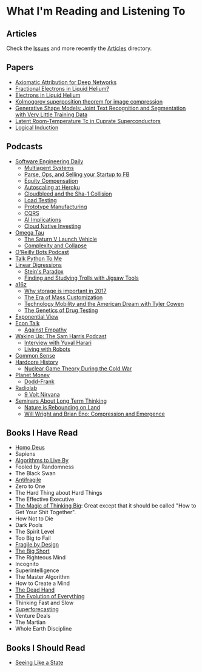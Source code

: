 # What I'm Reading and Listening To

## Articles
Check the [Issues](https://github.com/lucaswadedavis/reading-list/issues) and more recently the [Articles](https://github.com/lucaswadedavis/reading-list/tree/master/articles) directory.

## Papers
- [Axiomatic Attribution for Deep Networks](https://arxiv.org/pdf/1703.01365.pdf)
- [Fractional Electrons in Liquid Helium?](https://archive.org/details/arxiv-cond-mat0012370)
- [Electrons in Liquid Helium](https://www.brown.edu/research/labs/electron-bubble/sites/brown.edu.research.labs.electron-bubble/files/uploads/jsps%20review_08.pdf)
- [Kolmogorov superposition theorem for image compression](http://ieeexplore.ieee.org/stamp/stamp.jsp?arnumber=6403958)
- [Generative Shape Models: Joint Text Recognition and Segmentation with Very Little Training Data](https://arxiv.org/pdf/1611.02788.pdf)
- [Latent Room-Temperature Tc in Cuprate Superconductors](https://arxiv.org/pdf/1702.05001.pdf)
- [Logical Induction](https://intelligence.org/files/LogicalInduction.pdf)

## Podcasts
- [Software Engineering Daily](https://softwareengineeringdaily.com)
  - [Multiagent Systems](https://softwareengineeringdaily.com/2017/03/21/multiagent-systems-with-peter-stone/)
  - [Parse, Ops, and Selling your Startup to FB](https://softwareengineeringdaily.com/2017/03/01/parse-and-operations-with-charity-majors/)
  - [Equity Compensation](https://softwareengineeringdaily.com/2017/03/02/equity-compensation-with-joshua-levy-and-joe-wallin/)
  - [Autoscaling at Heroku](https://softwareengineeringdaily.com/2017/02/28/heroku-autoscaling-with-andrew-gwozdziewycz/)
  - [Cloudbleed and the Sha-1 Collision](https://softwareengineeringdaily.com/2017/03/04/cloudbleed-and-sha-1-collision-with-max-burkhardt/)
  - [Load Testing](https://softwareengineeringdaily.com/2017/03/08/load-testing-with-mark-gilbert/)
  - [Prototype Manufacturing](https://softwareengineeringdaily.com/2017/03/03/prototype-manufacturing-with-jeff-mcalvay/)
  - [CQRS](https://softwareengineeringdaily.com/2017/03/10/using-cqrs-to-make-controllers-lean-with-derek-comartin/)
  - [AI Implications](https://softwareengineeringdaily.com/2017/03/09/artificial-intelligence-implications-with-rumman-chowdhury/)
  - [Cloud Native Investing](https://softwareengineeringdaily.com/2017/03/13/cloud-native-investing-with-lenny-pruss/)
- [Omega Tau](http://omegataupodcast.net/)
  - [The Saturn V Launch Vehicle](http://omegataupodcast.net/239-the-saturn-v-launch-vehicle/)
  - [Complexity and Collapse](http://omegataupodcast.net/238-societal-complexity-part-ii-todays-perspective/)
- [O'Reilly Bots Podcast](https://www.oreilly.com/topics/oreilly-bots-podcast)
- [Talk Python To Me](https://talkpython.fm/)
- [Linear Digressions](http://lineardigressions.com/)
  - [Stein's Paradox](http://lineardigressions.com/episodes/2017/2/26/steins-paradox)
  - [Finding and Studying Trolls with Jigsaw Tools](http://lineardigressions.com/episodes/2017/3/12/finding-and-studying-wikipedia-trolls)
- [a16z](http://a16z.com/podcasts/)
  - [Why storage is important in 2017](http://a16z.com/2017/03/20/storage-memory-infrastructure/)
  - [The Era of Mass Customization](http://a16z.com/2017/02/25/reedhastings-netflix-entertainment-internet-streaming-content/)
  - [Technology Mobility and the American Dream with Tyler Cowen](http://a16z.com/2017/03/01/tyler-cowen-complacent-class/)
  - [The Genetics of Drug Testing](http://a16z.com/2017/03/06/genetics-drug-discovery-russ-altman/)
- [Exponential View](https://soundcloud.com/exponentialview)
- [Econ Talk](http://www.econtalk.org/)
  - [Against Empathy](http://www.econtalk.org/archives/2017/02/paul_bloom_on_e.html)
- [Waking Up: The Sam Harris Podcast](https://www.samharris.org/podcast)
  - [Interview with Yuval Harari](https://www.samharris.org/podcast/item/reality-and-the-imagination)
  - [Living with Robots](https://www.samharris.org/podcast/item/living-with-robots)
- [Common Sense](http://www.dancarlin.com/common-sense-home-landing-page/)
- [Hardcore History](http://www.dancarlin.com/hardcore-history-series/)
  - [Nuclear Game Theory During the Cold War](http://www.dancarlin.com/hardcore-history-59-the-destroyer-of-worlds/)
- [Planet Money](http://www.npr.org/podcasts/510289/planet-money)
  - [Dodd-Frank](http://www.npr.org/sections/money/2017/03/03/518389647/episode-757-strong-feelings-about-dodd-frank)
- [Radiolab](http://www.radiolab.org/series/podcasts/)
  - [9 Volt Nirvana](http://www.radiolab.org/story/9-volt-nirvana/)
- [Seminars About Long Term Thinking](http://longnow.org/seminars/podcast/)
  - [Nature is Rebounding on Land](http://longnow.org/seminars/02015/jan/13/nature-rebounding-land-and-ocean-sparing-through-concentrating-human-activities/)
  - [Will Wright and Brian Eno: Compression and Emergence](http://longnow.org/seminars/02006/jun/26/playing-with-time/)

## Books I Have Read
- [Homo Deus](https://www.amazon.com/Homo-Deus-Brief-History-Tomorrow/dp/0062464310)
- Sapiens
- [Algorithms to Live By](https://www.amazon.com/Algorithms-Live-Computer-Science-Decisions/dp/1480560367)
- Fooled by Randomness
- The Black Swan
- [Antifragile](https://www.amazon.com/Antifragile-Things-That-Disorder-Incerto/dp/0812979680)
- Zero to One
- The Hard Thing about Hard Things
- The Effective Executive
- [The Magic of Thinking Big](https://www.amazon.com/Magic-Thinking-Big-David-Schwartz/dp/0671646788): Great except that it should be called "How to Get Your Shit Together".
- How Not to Die
- Dark Pools
- The Spirit Level
- Too Big to Fail
- [Fragile by Design](https://www.amazon.com/Fragile-Design-Political-Princeton-Economic/dp/0691155240)
- [The Big Short](https://www.amazon.com/Big-Short-Inside-Doomsday-Machine/dp/0393338827)
- The Righteous Mind
- Incognito
- Superintelligence
- The Master Algorithm
- How to Create a Mind
- [The Dead Hand](https://www.amazon.com/Dead-Hand-Untold-Dangerous-Legacy/dp/0307387844)
- [The Evolution of Everything](https://www.amazon.com/Evolution-Everything-How-Ideas-Emerge/dp/0062296000)
- Thinking Fast and Slow
- [Superforecasting](https://www.amazon.com/Superforecasting-Science-Prediction-Philip-Tetlock/dp/0804136718)
- Venture Deals
- The Martian
- Whole Earth Discipline

## Books I Should Read
 - [Seeing Like a State](https://www.amazon.com/Seeing-like-State-Certain-Condition/dp/0300078153)
